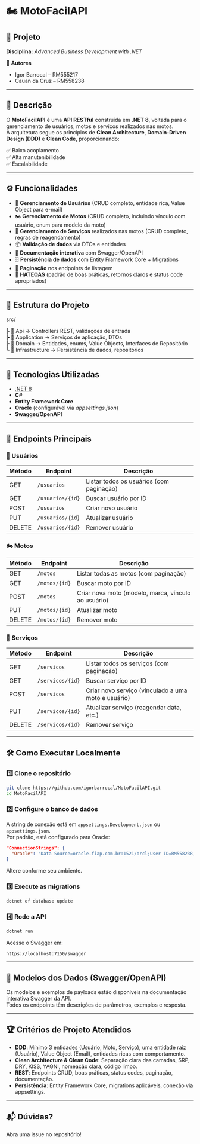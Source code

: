 # 🏍️ MotoFacilAPI  

## 📌 Projeto  
**Disciplina:** *Advanced Business Development with .NET*  

👤 **Autores**  
- Igor Barrocal – RM555217  
- Cauan da Cruz – RM558238  

---

## 📖 Descrição  

O **MotoFacilAPI** é uma **API RESTful** construída em **.NET 8**, voltada para o gerenciamento de usuários, motos e serviços realizados nas motos.  
A arquitetura segue os princípios de **Clean Architecture**, **Domain-Driven Design (DDD)** e **Clean Code**, proporcionando:  

✅ Baixo acoplamento  
✅ Alta manutenibilidade  
✅ Escalabilidade  

---

## ⚙️ Funcionalidades  

- 👥 **Gerenciamento de Usuários** (CRUD completo, entidade rica, Value Object para e-mail)
- 🏍️ **Gerenciamento de Motos** (CRUD completo, incluindo vínculo com usuário, enum para modelo da moto)
- 🔧 **Gerenciamento de Serviços** realizados nas motos (CRUD completo, regras de reagendamento)
- 📦 **Validação de dados** via DTOs e entidades
- 📑 **Documentação interativa** com Swagger/OpenAPI
- 🗄️ **Persistência de dados** com Entity Framework Core + Migrations
- 🧩 **Paginação** nos endpoints de listagem
- 🔗 **HATEOAS** (padrão de boas práticas, retornos claros e status code apropriados)

---

## 📂 Estrutura do Projeto  
src/

┣ 📂 Api -> Controllers REST, validações de entrada  
┣ 📂 Application -> Serviços de aplicação, DTOs  
┣ 📂 Domain -> Entidades, enums, Value Objects, Interfaces de Repositório  
┗ 📂 Infrastructure -> Persistência de dados, repositórios  

---

## 🚀 Tecnologias Utilizadas  

- [.NET 8](https://dotnet.microsoft.com/)  
- **C#**  
- **Entity Framework Core**  
- **Oracle** (configurável via *appsettings.json*)  
- **Swagger/OpenAPI**  

---

## 📄 Endpoints Principais  

### 👥 Usuários  
| Método | Endpoint        | Descrição            |  
|--------|----------------|----------------------|  
| GET    | `/usuarios`    | Listar todos os usuários (com paginação) |  
| GET    | `/usuarios/{id}` | Buscar usuário por ID |  
| POST   | `/usuarios`    | Criar novo usuário |  
| PUT    | `/usuarios/{id}` | Atualizar usuário |  
| DELETE | `/usuarios/{id}` | Remover usuário |  

### 🏍️ Motos  
| Método | Endpoint     | Descrição           |  
|--------|-------------|---------------------|  
| GET    | `/motos`    | Listar todas as motos (com paginação) |  
| GET    | `/motos/{id}` | Buscar moto por ID |  
| POST   | `/motos`    | Criar nova moto (modelo, marca, vínculo ao usuário) |  
| PUT    | `/motos/{id}` | Atualizar moto |  
| DELETE | `/motos/{id}` | Remover moto |  

### 🔧 Serviços  
| Método | Endpoint        | Descrição            |  
|--------|----------------|----------------------|  
| GET    | `/servicos`    | Listar todos os serviços (com paginação) |  
| GET    | `/servicos/{id}` | Buscar serviço por ID |  
| POST   | `/servicos`    | Criar novo serviço (vinculado a uma moto e usuário) |  
| PUT    | `/servicos/{id}` | Atualizar serviço (reagendar data, etc.) |  
| DELETE | `/servicos/{id}` | Remover serviço |  

---

## 🛠️ Como Executar Localmente  

### 1️⃣ Clone o repositório  
```bash
git clone https://github.com/igorbarrocal/MotoFacilAPI.git
cd MotoFacilAPI
```

### 2️⃣ Configure o banco de dados  
A string de conexão está em `appsettings.Development.json` ou `appsettings.json`.  
Por padrão, está configurado para Oracle:

```json
"ConnectionStrings": {
  "Oracle": "Data Source=oracle.fiap.com.br:1521/orcl;User ID=RM558238;Password=111105;"
}
```
Altere conforme seu ambiente.

### 3️⃣ Execute as migrations  
```bash
dotnet ef database update
```

### 4️⃣ Rode a API  
```bash
dotnet run
```

Acesse o Swagger em:  
```
https://localhost:7150/swagger
```

---

## 📝 Modelos dos Dados (Swagger/OpenAPI)  

Os modelos e exemplos de payloads estão disponíveis na documentação interativa Swagger da API.  
Todos os endpoints têm descrições de parâmetros, exemplos e resposta.

---

## 🏆 Critérios de Projeto Atendidos

- **DDD**: Mínimo 3 entidades (Usuário, Moto, Serviço), uma entidade raiz (Usuário), Value Object (Email), entidades ricas com comportamento.
- **Clean Architecture & Clean Code**: Separação clara das camadas, SRP, DRY, KISS, YAGNI, nomeação clara, código limpo.
- **REST**: Endpoints CRUD, boas práticas, status codes, paginação, documentação.
- **Persistência**: Entity Framework Core, migrations aplicáveis, conexão via appsettings.

---

## 📬 Dúvidas?  
Abra uma issue no repositório!
